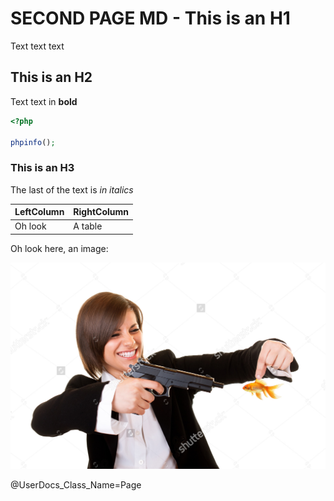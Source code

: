 [ClassName]: / (Page)
[Title]: / (This is the Second Demo Page)

# SECOND PAGE MD - This is an H1

Text text text

## This is an H2

Text text in **bold**

```php
<?php

phpinfo();
```

### This is an H3

The last of the text is *in italics*

| LeftColumn | RightColumn |
| ---------- | ----------- |
| Oh look    | A table     |

Oh look here, an image:

![This is alt text](/docs/userguides/img/stock_image_fish.jpeg)

@UserDocs_Class_Name=Page
